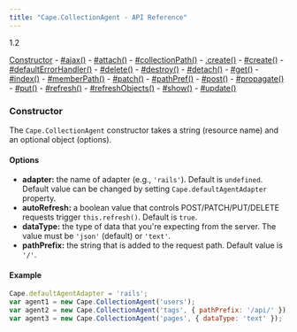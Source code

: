 ```yaml
---
title: "Cape.CollectionAgent - API Reference"
---
```


<span class="badge alert-info">1.2</span>

[Constructor](#constructor) -
[#ajax()](#ajax) -
[#attach()](#attach) -
[#collectionPath()](#collection-path) -
[.create()](#dot-create) -
[#create()](#create) -
[#defaultErrorHandler()](#default-error-handler) -
[#delete()](#delete) -
[#destroy()](#destroy) -
[#detach()](#detach) -
[#get()](#get) -
[#index()](#index) -
[#memberPath()](#member-path) -
[#patch()](#patch) -
[#pathPref()](#path-prefix) -
[#post()](#post) -
[#propagate()](#propagate) -
[#put()](#put) -
[#refresh()](#refresh) -
[#refreshObjects()](#refresh-objects) -
[#show()](#show) -
[#update()](#update)

<a class="anchor" id="constructor"></a>
### Constructor

The `Cape.CollectionAgent` constructor takes a string (resource name) and an
optional object (options).

#### Options

* **adapter:** the name of adapter (e.g., `'rails'`). Default is `undefined`.
  Default value can be changed by setting `Cape.defaultAgentAdapter` property.
* **autoRefresh:** a boolean value that controls POST/PATCH/PUT/DELETE requests
  trigger `this.refresh()`. Default is `true`.
* **dataType:** the type of data that you're expecting from the server.
  The value must be `'json'` (default) or `'text'`.
* **pathPrefix:** the string that is added to the request path.
  Default value is `'/'`.

#### Example

```javascript
Cape.defaultAgentAdapter = 'rails';
var agent1 = new Cape.CollectionAgent('users');
var agent2 = new Cape.CollectionAgent('tags', { pathPrefix: '/api/' });
var agent3 = new Cape.CollectionAgent('pages', { dataType: 'text' });
```
